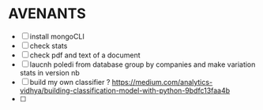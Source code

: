# AVENANTS

- [ ] install mongoCLI
- [ ] check stats
- [ ] check pdf and text of a document
- [ ] laucnh poledi from database group by companies and make variation stats in version nb
- [ ] build my own classifier ? https://medium.com/analytics-vidhya/building-classification-model-with-python-9bdfc13faa4b
- [ ]  